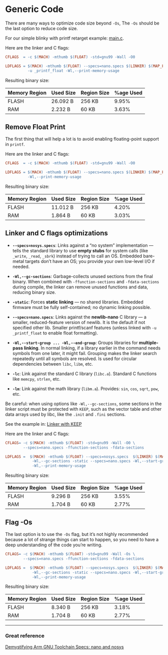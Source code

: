 # Generic Code

There are many ways to optimize code size beyond `-Os`, The `-Os`  should be the
last option to reduce code size.

For our simple blinky with printf retarget example: [main.c](App/Src/main.c).

Here are the linker and C flags:

```makefile
CFLAGS  = -c $(MACH) -mthumb $(FLOAT) -std=gnu99 -Wall -O0

LDFLAGS = $(MACH) -mthumb $(FLOAT) --specs=nano.specs $(LINKER) $(MAP_FILE) \
          -u _printf_float -Wl,--print-memory-usage
```

Resulting binary size:

| Memory Region | Used Size | Region Size | %age Used |
| --- | --- | --- | --- |
| FLASH         |  26.092 B | 256 KB | 9.95% |
| RAM           |   2.232 B |  60 KB | 3.63% |


## Remove Float Print

The first thing that will help a lot is to avoid enabling floating-point support
in `printf`.

Here are the linker and C flags:

```makefile
CFLAGS  = -c $(MACH) -mthumb $(FLOAT) -std=gnu99 -Wall -O0

LDFLAGS = $(MACH) -mthumb $(FLOAT) --specs=nano.specs $(LINKER) $(MAP_FILE) \
          -Wl,--print-memory-usage
```

Resulting binary size:

| Memory Region | Used Size | Region Size | %age Used |
| --- | --- | --- | --- |
| FLASH         |  11.012 B | 256 KB | 4.20% |
| RAM           |   1.864 B |  60 KB | 3.03% |

## Linker and C flags optimizations

- **`--specs=nosys.specs`**: Links against a “no system” implementation — tells
the standard library to use **empty stubs** for system calls (like `_write`,
`_read`, `_sbrk`) instead of trying to call an OS. Embedded bare-metal targets
don’t have an OS; you provide your own low-level I/O if needed.

- **`-Wl,--gc-sections`**: Garbage-collects unused sections from the final binary.
When combined with `-ffunction-sections` and `-fdata-sections` during compile,
the linker can remove unused functions and data, reducing binary size.

- **`-static`**: Forces **static linking** — no shared libraries. Embedded
firmware must be fully self-contained; no dynamic linking possible.

- **`--specs=nano.specs`**: Links against the **newlib-nano** C library — a
smaller, reduced-feature version of newlib. It is the default if not specified other lib. 
Smaller printf/scanf features (unless linked with `-u _printf_float` to enable float formatting).

- **`-Wl,--start-group ... -Wl,--end-group`**: Groups libraries for
**multiple-pass linking**. In normal linking, if a library earlier in the
command needs symbols from one later, it might fail. Grouping makes the linker
search repeatedly until all symbols are resolved. Is used for circular
dependencies between `libc`, `libm`, etc.

- **`-lc`**: Link against the standard C library (`libc.a`). Standard C
functions like `memcpy`, `strlen`, etc.

- **`-lm`**: Link against the math library (`libm.a`). Provides: `sin`, `cos`,
`sqrt`, `pow`, etc.

Be careful: when using options like `-Wl,--gc-sections`, some sections in the
linker script must be protected with `KEEP`, such as the vector table and other
data arrays used by libc, like the `.init` and `.fini` sections.

See the example in: [Linker with KEEP](Linkers/linker.ld)

Here are the linker and C flags:

```makefile
CFLAGS= -c $(MACH) -mthumb $(FLOAT) -std=gnu99 -Wall -O0 \
		--specs=nano.specs -ffunction-sections -fdata-sections

LDFLAGS =  $(MACH) -mthumb $(FLOAT) --specs=nosys.specs  $(LINKER) $(MAP_FILE) \
			-Wl,--gc-sections -static --specs=nano.specs -Wl,--start-group -lc -lm -Wl,--end-group \
 			-Wl,--print-memory-usage
```

Resulting binary size:

| Memory Region | Used Size | Region Size | %age Used |
| --- | --- | --- | --- |
| FLASH         |  9.296 B | 256 KB | 3.55% |
| RAM           |  1.704 B |  60 KB | 2.77% |

## Flag -Os

The last option is to use the `-Os` flag, but it’s not highly recommended because
a lot of strange things can start to happen, so you need to have a deep
understanding of the code you’re writing.

```makefile
CFLAGS= -c $(MACH) -mthumb $(FLOAT) -std=gnu99 -Wall -Os \
		--specs=nano.specs -ffunction-sections -fdata-sections

LDFLAGS =  $(MACH) -mthumb $(FLOAT) --specs=nosys.specs  $(LINKER) $(MAP_FILE) \
			-Wl,--gc-sections -static --specs=nano.specs -Wl,--start-group -lc -lm -Wl,--end-group \
 			-Wl,--print-memory-usage
```

Resulting binary size:

| Memory Region | Used Size | Region Size | %age Used |
| --- | --- | --- | --- |
| FLASH         |  8.340 B | 256 KB | 3.18% |
| RAM           |  1.704 B |  60 KB | 2.77% |

---

### Great reference

[Demystifying Arm GNU Toolchain Specs: nano and nosys](https://metebalci.com/blog/demystifying-arm-gnu-toolchain-specs-nano-and-nosys/)